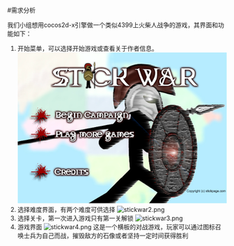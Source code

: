 #需求分析

我们小组想用cocos2d-x引擎做一个类似4399上火柴人战争的游戏，其界面和功能如下：

1. 开始菜单，可以选择开始游戏或查看关于作者信息。
![stickwar1.png](https://github.com/Mozalic/StickWar/blob/master/doc/%E9%9C%80%E6%B1%82%E5%88%86%E6%9E%90/stickwar1.png)
2. 选择难度界面，有两个难度可供选择
![stickwar2.png](https://github.com/Mozalic/StickWar/doc/需求分析/stickwar2.png)
3. 选择关卡，第一次进入游戏只有第一关解锁
![stickwar3.png](https://github.com/Mozalic/StickWar/doc/需求分析/stickwar3.png)
4. 游戏界面
![stickwar4.png](https://github.com/Mozalic/StickWar/doc/需求分析/stickwar4.png)
这是一个横板的对战游戏，玩家可以通过图标召唤士兵为自己而战，摧毁敌方的石像或者坚持一定时间获得胜利
